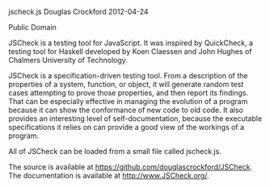 jscheck.js
Douglas Crockford
2012-04-24

Public Domain

JSCheck is a testing tool for JavaScript. It was inspired by QuickCheck, a
testing tool for Haskell developed by Koen Claessen and John Hughes of
Chalmers University of Technology.

JSCheck is a specification-driven testing tool. From a description of the
properties of a system, function, or object, it will generate random test
cases attempting to prove those properties, and then report its findings.
That can be especially effective in managing the evolution of a program
because it can show the conformance of new code to old code. It also provides
an interesting level of self-documentation, because the executable
specifications it relies on can provide a good view of the workings of a
program.

All of JSCheck can be loaded from a small file called jscheck.js.

The source is available at https://github.com/douglascrockford/JSCheck.
The documentation is available at http://www.JSCheck.org/.
